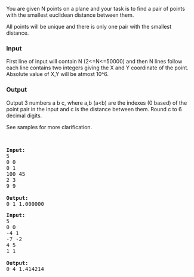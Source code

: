 <p>You are given N points on a plane and your task is to find a pair of points with the smallest euclidean distance between them.</p>
<p>All points will be unique and there is only one pair with the smallest distance.</p>
<h3>Input</h3>
<p>First line of input will contain N (2&lt;=N&lt;=50000) and then N lines follow each line contains two integers giving the X and Y coordinate of the point. Absolute value of X,Y will be atmost 10^6.</p>
<h3>Output</h3>
<p>Output 3 numbers a b c, where a,b (a&lt;b) are the indexes (0 based) of the point pair in the input and c is the distance between them. Round c to 6 decimal digits.</p>
<p>See samples for more clarification.</p>
<p>&nbsp;</p>
<pre><strong>Input:</strong> <br>5 <br>0 0<br>0 1<br>100 45<br>2 3<br>9 9<br><strong><br>Output:</strong> <br>0 1 1.000000<br><pre><strong>Input:</strong> <br>5<br>0 0<br>-4 1<br>-7 -2<br>4 5<br>1 1<br><strong><br>Output:</strong> <br>0 4 1.414214<br></pre>
</pre>